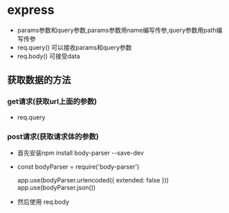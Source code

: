 # express
* params参数和query参数,params参数用name编写传参,query参数用path编写传参
* req.query() 可以接收params和query参数
* req.body()  可接受data
## 获取数据的方法
### get请求(获取url上面的参数)
* req.query
### post请求(获取请求体的参数)
* 首先安装npm install body-parser --save-dev
* const bodyParser = require('body-parser')	

   app.use(bodyParser.urlencoded({
    extended: false
}))
  app.use(bodyParser.json())
* 然后使用 req.body